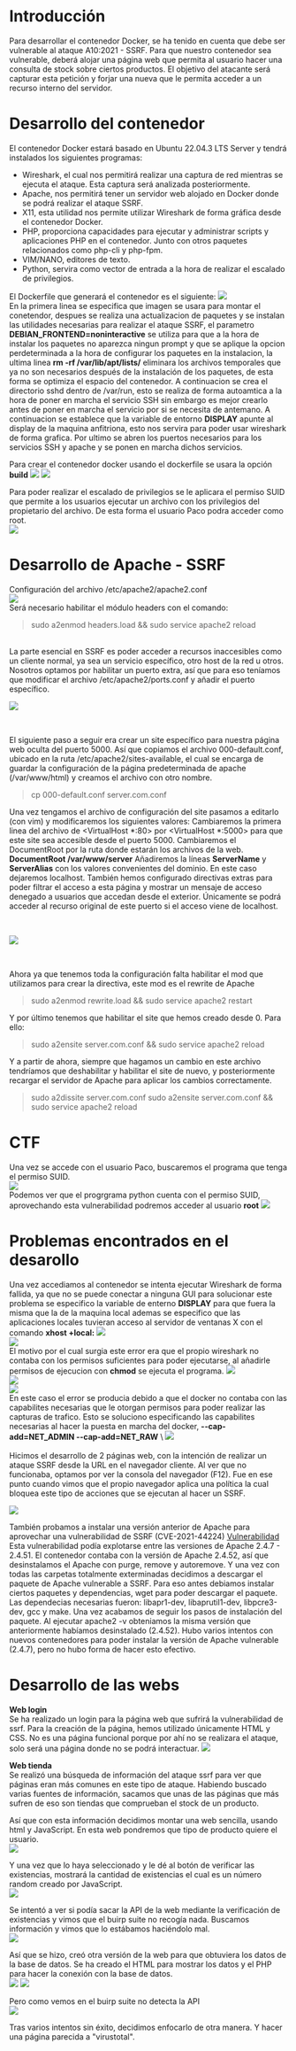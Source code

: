 # Introducción
Para desarrollar el contenedor Docker, se ha tenido en cuenta que debe ser vulnerable al ataque A10:2021 - SSRF. Para que nuestro contenedor sea vulnerable, deberá alojar una página web que permita al usuario hacer una consulta de stock sobre ciertos productos. El objetivo del atacante será capturar esta petición y forjar una nueva que le permita acceder a un recurso interno del servidor.

# Desarrollo del contenedor
El contenedor Docker estará basado en Ubuntu 22.04.3 LTS Server y tendrá instalados los siguientes programas:
* Wireshark, el cual nos permitirá realizar una captura de red mientras se ejecuta el ataque. Esta captura será analizada posteriormente.
* Apache, nos permitirá tener un servidor web alojado en Docker donde se podrá realizar el ataque SSRF.
* X11, esta utilidad nos permite utilizar Wireshark de forma gráfica desde el contenedor Docker.
* PHP, proporciona capacidades para ejecutar y administrar scripts y aplicaciones PHP en el contenedor. Junto con otros paquetes relacionados como php-cli y php-fpm.
* VIM/NANO, editores de texto.
* Python, servira como vector de entrada a la hora de realizar el escalado de privilegios.

El Dockerfile que generará el contenedor es el siguiente:
![](https://github.com/Dani-ITB24/Proyecto-Final/blob/Grupo5(Eloi-Alan-Fernando-Jose-Zome%C3%B1o)/Assets/Img/dockerfile.png)\
En la primera linea se especifica que imagen se usara para montar el conetendor, despues se realiza una actualizacion de paquetes y se instalan las utilidades necesarias para realizar el ataque SSRF, el parametro **DEBIAN_FRONTEND=noninteractive** se utiliza para que a la hora de instalar los paquetes no aparezca ningun prompt y que se aplique la opcion perdeterminada a la hora de configurar los paquetes en la instalacion, la ultima linea **rm -rf /var/lib/apt/lists/** eliminara los archivos temporales que ya no son necesarios después de la instalación de los paquetes, de esta forma se optimiza el espacio del contenedor. A continuacion se crea el directorio sshd dentro de /var/run, esto se realiza de forma autoamtica a la hora de poner en marcha el servicio SSH sin embargo es mejor crearlo antes de poner en marcha el servicio por si se necesita de antemano. A continuacion se establece que la variable de entorno **DISPLAY** apunte al display de la maquina anfitriona, esto nos servira para poder usar wireshark de forma grafica. Por ultimo se abren los puertos necesarios para los servicios SSH y apache y se ponen en marcha dichos servicios.

Para crear el contenedor docker usando el dockerfile se usara la opción **build**
![](https://github.com/Dani-ITB24/Proyecto-Final/blob/Grupo5(Eloi-Alan-Fernando-Jose-Zome%C3%B1o)/Assets/Img/docker-build.png)
![](https://github.com/Dani-ITB24/Proyecto-Final/blob/Grupo5(Eloi-Alan-Fernando-Jose-Zome%C3%B1o)/Assets/Img/docker-build-2.png)


Para poder realizar el escalado de privilegios se le aplicara el permiso SUID que permite a los usuarios ejecutar un archivo con los privilegios del propietario del archivo. De esta forma el usuario Paco podra acceder como root. \
![](https://github.com/Dani-ITB24/Proyecto-Final/blob/Grupo5(Eloi-Alan-Fernando-Jose-Zome%C3%B1o)/Assets/Img/suid_python3.png)

# Desarrollo de Apache - SSRF

Configuración del archivo /etc/apache2/apache2.conf
<br>
![](https://github.com/Dani-ITB24/Proyecto-Final/blob/Grupo5(Eloi-Alan-Fernando-Jose-Zomeño)/Assets/Img/apache2.conf.png)
<br>
Será necesario habilitar el módulo headers con el comando:
> sudo a2enmod headers.load && sudo service apache2 reload
<br>
La parte esencial en SSRF es poder acceder a recursos inaccesibles como un cliente normal, ya sea un servicio específico, otro host de la red u otros. Nosotros optamos por habilitar un puerto extra, así que para eso teníamos que modificar el archivo /etc/apache2/ports.conf y añadir el puerto específico.
<br>

![](https://github.com/Dani-ITB24/Proyecto-Final/blob/Grupo5(Eloi-Alan-Fernando-Jose-Zomeño)/Assets/Img/ports.conf.png)

<br>

El siguiente paso a seguir era crear un site específico para nuestra página web oculta del puerto 5000. Así que copiamos el archivo 000-default.conf, ubicado en la ruta /etc/apache2/sites-available, el cual se encarga de guardar la configuración de la página predeterminada de apache (/var/www/html) y creamos el archivo con otro nombre.
> cp 000-default.conf server.com.conf

Una vez tengamos el archivo de configuración del site pasamos a editarlo (con vim) y modificaremos los siguientes valores:
Cambiaremos la primera linea del archivo de <VirtualHost *:80> por <VirtualHost *:5000> para que este site sea accesible desde el puerto 5000.
Cambiaremos el DocumentRoot por la ruta donde estarán los archivos de la web. **DocumentRoot /var/www/server**
Añadiremos la líneas **ServerName** y **ServerAlias** con los valores convenientes del dominio. En este caso dejaremos localhost.
También hemos configurado directivas extras para poder filtrar el acceso a esta página y mostrar un mensaje de acceso denegado a usuarios que accedan desde el exterior.
Únicamente se podrá acceder al recurso original de este puerto si el acceso viene de localhost.

<br>

![](https://github.com/Dani-ITB24/Proyecto-Final/blob/Grupo5(Eloi-Alan-Fernando-Jose-Zomeño)/Assets/Img/server.com.conf.png)

<br>

Ahora ya que tenemos toda la configuración falta habilitar el mod que utilizamos para crear la directiva, este mod es el rewrite de Apache
> sudo a2enmod rewrite.load && sudo service apache2 restart

Y por último tenemos que habilitar el site que hemos creado desde 0. Para ello:
> sudo a2ensite server.com.conf && sudo service apache2 reload

Y a partir de ahora, siempre que hagamos un cambio en este archivo tendríamos que deshabilitar y habilitar el site de nuevo, y posteriormente recargar el servidor de Apache para aplicar los cambios correctamente.
> sudo a2dissite server.com.conf sudo a2ensite server.com.conf && sudo service apache2 reload

# CTF
Una vez se accede con el usuario Paco, buscaremos el programa que tenga el permiso SUID. \
![](https://github.com/Dani-ITB24/Proyecto-Final/blob/Grupo5(Eloi-Alan-Fernando-Jose-Zome%C3%B1o)/Assets/Img/find_4000_paco.png) \
Podemos ver que el progrgrama python cuenta con el permiso SUID, aprovechando esta vulnerabilidad podremos acceder al usuario **root** 
![](https://github.com/Dani-ITB24/Proyecto-Final/blob/Grupo5(Eloi-Alan-Fernando-Jose-Zome%C3%B1o)/Assets/Img/root_paco.png)



# Problemas encontrados en el desarollo
Una vez accediamos al contenedor se intenta ejecutar Wireshark de forma fallida, ya que no se puede conectar a ninguna GUI para solucionar este problema se especifico la variable de enterno **DISPLAY** para que fuera la misma que la de la maquina local ademas se especifico que las aplicaciones locales tuvieran acceso al servidor de ventanas X con el comando **xhost +local:**
![](https://github.com/Dani-ITB24/Proyecto-Final/blob/Grupo5(Eloi-Alan-Fernando-Jose-Zome%C3%B1o)/Assets/Img/error-display.png) \
![](https://github.com/Dani-ITB24/Proyecto-Final/blob/Grupo5(Eloi-Alan-Fernando-Jose-Zome%C3%B1o)/Assets/Img/localhostx.png) \
El motivo por el cual surgia este error era que el propio wireshark no contaba con los permisos suficientes para poder ejecutarse, al añadirle permisos de ejecucion con  **chmod** se ejecuta el programa.
![](https://github.com/Dani-ITB24/Proyecto-Final/blob/Grupo5(Eloi-Alan-Fernando-Jose-Zome%C3%B1o)/Assets/Img/error-dumpcap-child.png) \
![](https://github.com/Dani-ITB24/Proyecto-Final/blob/Grupo5(Eloi-Alan-Fernando-Jose-Zome%C3%B1o)/Assets/Img/lswireshark.png) \
![](https://github.com/Dani-ITB24/Proyecto-Final/blob/Grupo5(Eloi-Alan-Fernando-Jose-Zome%C3%B1o)/Assets/Img/chmod700.png) \
En este caso el error se producia debido a que el docker no contaba con las capabilites necesarias que le otorgan permisos para poder realizar las capturas de trafico. Esto se soluciono especificando las capabilites necesarias al hacer la puesta en marcha del docker, **--cap-add=NET_ADMIN --cap-add=NET_RAW** \ 
![](https://github.com/Dani-ITB24/Proyecto-Final/blob/Grupo5(Eloi-Alan-Fernando-Jose-Zome%C3%B1o)/Assets/Img/error-dumpcap-capabilities.png) \
<br>
Hicimos el desarrollo de 2 páginas web, con la intención de realizar un ataque SSRF desde la URL en el navegador cliente. Al ver que no funcionaba, optamos por ver la consola del navegador (F12). Fue en ese punto cuando vimos que el propio navegador aplica una política la cual bloquea este tipo de acciones que se ejecutan al hacer un SSRF.

![](https://github.com/Dani-ITB24/Proyecto-Final/blob/Grupo5(Eloi-Alan-Fernando-Jose-Zome%C3%B1o)/Assets/Img/SameOriginPolicy.png) 
<br>

También probamos a instalar una versión anterior de Apache para aprovechar una vulnerabilidad de SSRF (CVE-2021-44224) [Vulnerabilidad](https://www.cybersecurity-help.cz/vulnerabilities/59057/)
Esta vulnerabilidad podía explotarse entre las versiones de Apache 2.4.7 - 2.4.51. El contenedor contaba con la versión de Apache 2.4.52, así que desinstalamos el Apache con purge, remove y autoremove. Y una vez con todas las carpetas totalmente exterminadas decidimos a descargar el paquete de Apache vulnerable a SSRF. Para eso antes debiamos instalar ciertos paquetes y dependencias, wget para poder descargar el paquete. Las dependecias necesarias fueron: libapr1-dev, libaprutil1-dev, libpcre3-dev, gcc y make. Una vez acabamos de seguir los pasos de instalación del paquete. Al ejecutar apache2 -v obteniamos la misma versión que anteriormente habíamos desinstalado (2.4.52). Hubo varios intentos con nuevos contenedores para poder instalar la versión de Apache vulnerable (2.4.7), pero no hubo forma de hacer esto efectivo.

# Desarrollo de las webs
**Web login** <br>
Se ha realizado un login para la página web que sufrirá la vulnerabilidad de ssrf. Para la creación de la página, hemos utilizado únicamente HTML y CSS. No es una página funcional porque por ahí no se realizara el ataque, solo será una página donde no se podrá interactuar.
![](https://github.com/Dani-ITB24/Proyecto-Final/blob/Grupo5(Eloi-Alan-Fernando-Jose-Zomeño)/Assets/Img/login-SSRF.png)

**Web tienda** <br>
Se realizó una búsqueda de información del ataque ssrf para ver que páginas eran más comunes en este tipo de ataque. Habiendo buscado varias fuentes de información, sacamos que unas de las páginas que más sufren de eso son tiendas que comprueban el stock de un producto.

Así que con esta información decidimos montar una web sencilla, usando html y JavaScript. En esta web pondremos que tipo de producto quiere el usuario. <br>
![](https://github.com/Dani-ITB24/Proyecto-Final/blob/Grupo5(Eloi-Alan-Fernando-Jose-Zomeño)/Assets/Img/tiendaweb-2.png)

Y una vez que lo haya seleccionado y le dé al botón de verificar las existencias, mostrará la cantidad de existencias el cual es un número random creado por JavaScript. <br>
![](https://github.com/Dani-ITB24/Proyecto-Final/blob/Grupo5(Eloi-Alan-Fernando-Jose-Zomeño)/Assets/Img/tiendaweb-3.png)

Se intentó a ver si podía sacar la API de la web mediante la verificación de existencias y vimos que el buirp suite no recogía nada. Buscamos información y vimos que lo estábamos haciéndolo mal. <br>
![](https://github.com/Dani-ITB24/Proyecto-Final/blob/Grupo5(Eloi-Alan-Fernando-Jose-Zomeño)/Assets/Img/tiendaweb-4.png)

Así que se hizo, creó otra versión de la web para que obtuviera los datos de la base de datos. Se ha creado el HTML para mostrar los datos y el PHP para hacer la conexión con la base de datos. <br>
![](https://github.com/Dani-ITB24/Proyecto-Final/blob/Grupo5(Eloi-Alan-Fernando-Jose-Zomeño)/Assets/Img/tiendaweb-5.png)
![](https://github.com/Dani-ITB24/Proyecto-Final/blob/Grupo5(Eloi-Alan-Fernando-Jose-Zomeño)/Assets/Img/tiendaweb-6.png)

Pero como vemos en el buirp suite no detecta la API <br>
![](https://github.com/Dani-ITB24/Proyecto-Final/blob/Grupo5(Eloi-Alan-Fernando-Jose-Zomeño)/Assets/Img/tiendaweb-7.png)

Tras varios intentos sin éxito, decidimos enfocarlo de otra manera. Y hacer una página parecida a "virustotal".
